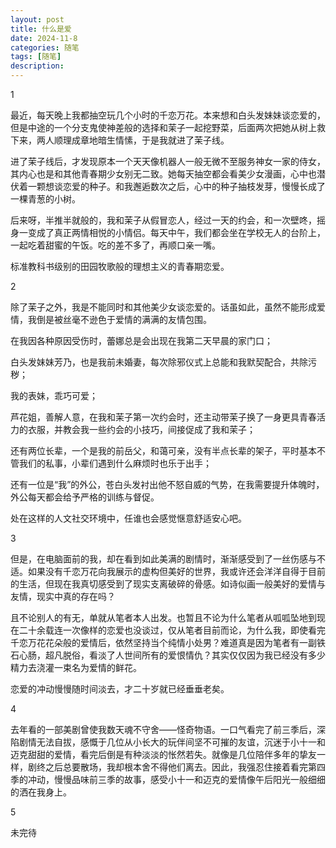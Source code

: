 ```yaml
---
layout: post
title: 什么是爱
date: 2024-11-8
categories: 随笔
tags: [随笔]
description: 
---
```


1

最近，每天晚上我都抽空玩几个小时的千恋万花。本来想和白头发妹妹谈恋爱的，但是中途的一个分支鬼使神差般的选择和茉子一起挖野菜，后面两次把她从树上救下来，两人顺理成章地暗生情愫，于是我就进了茉子线。

进了茉子线后，才发现原本一个天天像机器人一般无微不至服务神女一家的侍女，其内心也是和其他青春期少女别无二致。她每天抽空都会看美少女漫画，心中也潜伏着一颗想谈恋爱的种子。和我邂逅数次之后，心中的种子抽枝发芽，慢慢长成了一棵青葱的小树。

后来呀，半推半就般的，我和茉子从假冒恋人，经过一天的约会，和一次壁咚，摇身一变成了真正两情相悦的小情侣。每天中午，我们都会坐在学校无人的台阶上，一起吃着甜蜜的午饭。吃的差不多了，再顺口亲一嘴。

标准教科书级别的田园牧歌般的理想主义的青春期恋爱。

2

除了茉子之外，我是不能同时和其他美少女谈恋爱的。话虽如此，虽然不能形成爱情，我倒是被丝毫不逊色于爱情的满满的友情包围。

在我因各种原因受伤时，蕾娜总是会出现在我第二天早晨的家门口；

白头发妹妹芳乃，也是我前未婚妻，每次除邪仪式上总能和我默契配合，共除污秽；

我的表妹，乖巧可爱；

芦花姐，善解人意，在我和茉子第一次约会时，还主动带茉子换了一身更具青春活力的衣服，并教会我一些约会的小技巧，间接促成了我和茉子；

还有两位长辈，一个是我的前岳父，和蔼可亲，没有半点长辈的架子，平时基本不管我们的私事，小辈们遇到什么麻烦时也乐于出手；

还有一位是“我”的外公，苍白头发衬出他不怒自威的气势，在我需要提升体魄时，外公每天都会给予严格的训练与督促。

处在这样的人文社交环境中，任谁也会感觉惬意舒适安心吧。

3

但是，在电脑面前的我，却在看到如此美满的剧情时，渐渐感受到了一丝伤感与不适。如果没有千恋万花向我展示的虚构但美好的世界，我或许还会洋洋自得于目前的生活，但现在我真切感受到了现实支离破碎的骨感。如诗似画一般美好的爱情与友情，现实中真的存在吗？

且不论别人的有无，单就从笔者本人出发。也暂且不论为什么笔者从呱呱坠地到现在二十余载连一次像样的恋爱也没谈过，仅从笔者目前而论，为什么我，即使看完千恋万花花朵般的爱情后，依然坚持当个纯情小处男？难道真是因为笔者有一副铁石心肠，超凡脱俗，看淡了人世间所有的爱恨情仇？其实仅仅因为我已经没有多少精力去浇灌一束名为爱情的鲜花。

恋爱的冲动慢慢随时间淡去，才二十岁就已经垂垂老矣。

4

去年看的一部美剧曾使我数天魂不守舍——怪奇物语。一口气看完了前三季后，深陷剧情无法自拔，感慨于几位从小长大的玩伴间坚不可摧的友谊，沉迷于小十一和迈克甜甜的爱情，看完后倒是有种淡淡的怅然若失。就像是几位陪伴多年的挚友一样，剧终之后总要散场，我却根本舍不得他们离去。因此，我强忍住接着看完第四季的冲动，慢慢品味前三季的故事，感受小十一和迈克的爱情像午后阳光一般细细的洒在我身上。

5

未完待
